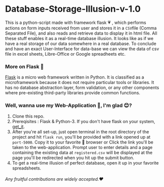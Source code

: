# Database-Storage-Illusion-v-1.0
This is a python-script made with framework flask :heartpulse: , which performs actions on form inputs received from user and stores it in a ```CSV```file (Comma Separated File), and also reads and retrieve data to display it in html file. All these stuff enables it as a real-time database illusion. It looks like as if we have a real storage of our data somewhere in a real database. To conclude and have an exact User-Interface for data-base we can view the data of csv file in excel sheets, Libre-Office or Google spreadheets etc.

### More on Flask :diamond_shape_with_a_dot_inside:
[Flask](https://en.wikipedia.org/wiki/Flask_(web_framework)) is a micro web framework written in Python. It is classified as a microframework because it does not require particular tools or libraries. It has no database abstraction layer, form validation, or any other components where pre-existing third-party libraries provide common functions. 

### Well, wanna use my Web-Application :thinking:, I'm glad :blush:?
1. Clone this repo.
2. Prereqisites : Flask & Python-3. If you don't have flask on your system, [get_it](https://pypi.org/project/Flask/).
3. After you're all set-up, just open terminal in the root directory of the project and hit ```flask run```, you'll be provided with a link opened up at ```port-5000```. Copy it to your favorite :hugs: browser or Click the link you'll be taken to the web-application. Prompt user to enter details and a page containing the existing data at ```registered.csv``` will be displayed at the page you'll be redirected when you hit up the submit button.
4. To get a real-time illusion of perfect database, open it up in your favorite spreadsheets.

###### Any fruitful contributions are widely accepted.:heart:
